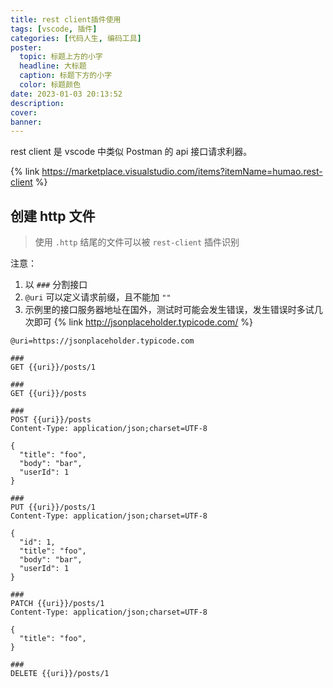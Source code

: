 ```yaml
---
title: rest client插件使用
tags: [vscode, 插件]
categories: [代码人生, 编码工具]
poster:
  topic: 标题上方的小字
  headline: 大标题
  caption: 标题下方的小字
  color: 标题颜色
date: 2023-01-03 20:13:52
description:
cover:
banner:
---
```


rest client 是 vscode 中类似 Postman 的 api 接口请求利器。

<!-- more -->

{% link https://marketplace.visualstudio.com/items?itemName=humao.rest-client %}

## 创建 http 文件

> 使用 `.http` 结尾的文件可以被 `rest-client` 插件识别

注意：

1. 以 `###` 分割接口
2. `@uri` 可以定义请求前缀，且不能加 `""`
3. 示例里的接口服务器地址在国外，测试时可能会发生错误，发生错误时多试几次即可
   {% link http://jsonplaceholder.typicode.com/ %}

```http api.http
@uri=https://jsonplaceholder.typicode.com

###
GET {{uri}}/posts/1

###
GET {{uri}}/posts

###
POST {{uri}}/posts
Content-Type: application/json;charset=UTF-8

{
  "title": "foo",
  "body": "bar",
  "userId": 1
}

###
PUT {{uri}}/posts/1
Content-Type: application/json;charset=UTF-8

{
  "id": 1,
  "title": "foo",
  "body": "bar",
  "userId": 1
}

###
PATCH {{uri}}/posts/1
Content-Type: application/json;charset=UTF-8

{
  "title": "foo",
}

###
DELETE {{uri}}/posts/1
```
